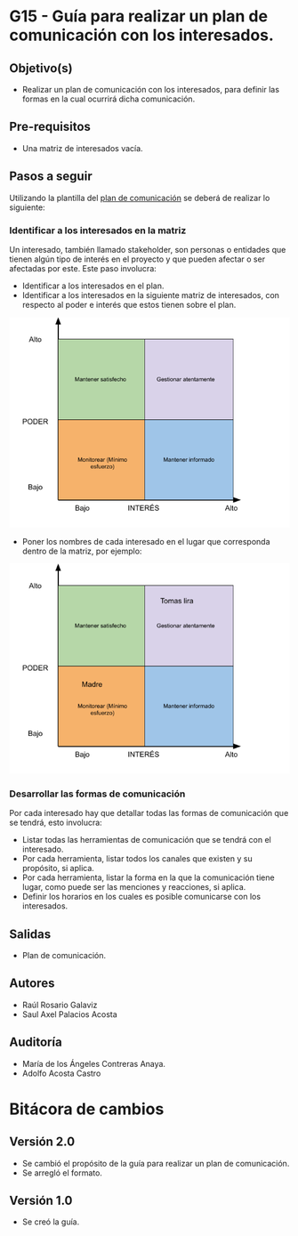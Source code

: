 # G15 - Guía para realizar un plan de comunicación con los interesados.

## Objetivo(s)

- Realizar un plan de comunicación con los interesados, para definir las formas en la cual ocurrirá dicha comunicación.

## Pre-requisitos

- Una matriz de interesados vacía.

## Pasos a seguir

Utilizando la plantilla del [plan de comunicación](../plantillas/PL16-plantilla-para-plan-comunicacion) se deberá de realizar lo siguiente:

### Identificar a los interesados en la matriz

Un interesado, también llamado stakeholder, son personas o entidades que tienen algún tipo de interés en el proyecto y que pueden afectar o ser afectadas por este. Este paso involucra:

- Identificar a los interesados en el plan.
- Identificar a los interesados en la siguiente matriz de interesados, con respecto al poder e interés que estos tienen sobre el plan.

![Matriz de interesados vacía](../../static/img/guias/G15/matrizInteresados.png)

- Poner los nombres de cada interesado en el lugar que corresponda dentro de la matriz, por ejemplo:

![Matriz de interesados](../../static/img/guias/G15/matrizEjemplo.png)

### Desarrollar las formas de comunicación

Por cada interesado hay que detallar todas las formas de comunicación que se tendrá, esto involucra:

- Listar todas las herramientas de comunicación que se tendrá con el interesado.
- Por cada herramienta, listar todos los canales que existen y su propósito, si aplica.
- Por cada herramienta, listar la forma en la que la comunicación tiene lugar, como puede ser las menciones y reacciones, si aplica.
- Definir los horarios en los cuales es posible comunicarse con los interesados.

## Salidas

- Plan de comunicación.

## Autores

- Raúl Rosario Galaviz
- Saul Axel Palacios Acosta

## Auditoría

- María de los Ángeles Contreras Anaya.
- Adolfo Acosta Castro

# Bitácora de cambios

## Versión 2.0
- Se cambió el propósito de la guía para realizar un plan de comunicación.
- Se arregló el formato.

## Versión 1.0
- Se creó la guía.
